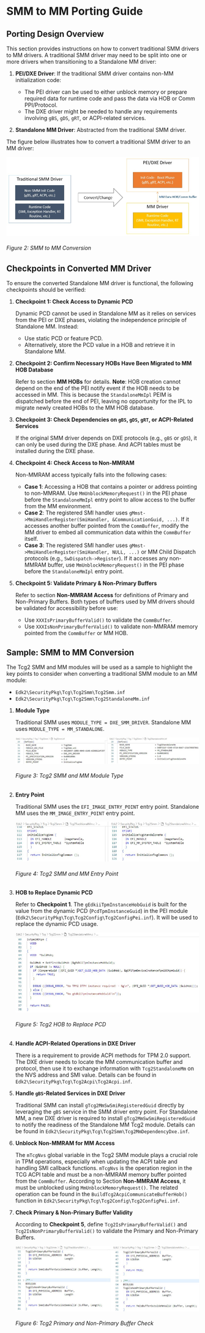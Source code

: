 <!--- @file
  First Chapter of Standalone MM Getting Started Guide

  Copyright (c) 2025, Intel Corporation. All rights reserved.<BR>

  Redistribution and use in source (original document form) and 'compiled'
  forms (converted to PDF, epub, HTML and other formats) with or without
  modification, are permitted provided that the following conditions are met:

  1) Redistributions of source code (original document form) must retain the
     above copyright notice, this list of conditions and the following
     disclaimer as the first lines of this file unmodified.

  2) Redistributions in compiled form (transformed to other DTDs, converted to
     PDF, epub, HTML and other formats) must reproduce the above copyright
     notice, this list of conditions and the following disclaimer in the
     documentation and/or other materials provided with the distribution.

  THIS DOCUMENTATION IS PROVIDED BY TIANOCORE PROJECT "AS IS" AND ANY EXPRESS OR
  IMPLIED WARRANTIES, INCLUDING, BUT NOT LIMITED TO, THE IMPLIED WARRANTIES OF
  MERCHANTABILITY AND FITNESS FOR A PARTICULAR PURPOSE ARE DISCLAIMED. IN NO
  EVENT SHALL TIANOCORE PROJECT  BE LIABLE FOR ANY DIRECT, INDIRECT, INCIDENTAL,
  SPECIAL, EXEMPLARY, OR CONSEQUENTIAL DAMAGES (INCLUDING, BUT NOT LIMITED TO,
  PROCUREMENT OF SUBSTITUTE GOODS OR SERVICES; LOSS OF USE, DATA, OR PROFITS;
  OR BUSINESS INTERRUPTION) HOWEVER CAUSED AND ON ANY THEORY OF LIABILITY,
  WHETHER IN CONTRACT, STRICT LIABILITY, OR TORT (INCLUDING NEGLIGENCE OR
  OTHERWISE) ARISING IN ANY WAY OUT OF THE USE OF THIS DOCUMENTATION, EVEN IF
  ADVISED OF THE POSSIBILITY OF SUCH DAMAGE.

-->

# SMM to MM Porting Guide

## Porting Design Overview

This section provides instructions on how to convert traditional SMM drivers to MM drivers. A traditional SMM driver may need to be split into one or more drivers when transitioning to a Standalone MM driver:

1. **PEI/DXE Driver**: If the traditional SMM driver contains non-MM initialization code:
   - The PEI driver can be used to either unblock memory or prepare required data for runtime code and pass the data via HOB or Comm PPI/Protocol.
   - The DXE driver might be needed to handle any requirements involving `gBS`, `gDS`, `gRT`, or ACPI-related services.

2. **Standalone MM Driver**: Abstracted from the traditional SMM driver.

The figure below illustrates how to convert a traditional SMM driver to an MM driver:

![SMM to MM Conversion](./media/image2.jpg)
###### Figure 2: SMM to MM Conversion

## Checkpoints in Converted MM Driver

To ensure the converted Standalone MM driver is functional, the following checkpoints should be verified:

1. **Checkpoint 1: Check Access to Dynamic PCD**

   Dynamic PCD cannot be used in Standalone MM as it relies on services from the PEI or DXE phases, violating the independence principle of Standalone MM. Instead:
   - Use static PCD or feature PCD.
   - Alternatively, store the PCD value in a HOB and retrieve it in Standalone MM.

2. **Checkpoint 2: Confirm Necessary HOBs Have Been Migrated to MM HOB Database**

   Refer to section **MM HOBs** for details.
   **Note**: HOB creation cannot depend on the end of the PEI notify event if the HOB needs to be accessed in MM. This is because the `StandaloneMmIpl` PEIM is dispatched before the end of PEI, leaving no opportunity for the IPL to migrate newly created HOBs to the MM HOB database.

3. **Checkpoint 3: Check Dependencies on `gBS`, `gDS`, `gRT`, or ACPI-Related Services**

   If the original SMM driver depends on DXE protocols (e.g., `gBS` or `gDS`), it can only be used during the DXE phase. And ACPI tables must be installed during the DXE phase.

1. **Checkpoint 4: Check Access to Non-MMRAM**

   Non-MMRAM access typically falls into the following cases:
   - **Case 1**: Accessing a HOB that contains a pointer or address pointing to non-MMRAM.
     Use `MmUnblockMemoryRequest()` in the PEI phase before the `StandaloneMmIpl` entry point to allow access to the buffer from the MM environment.
   - **Case 2**: The registered SMI handler uses `gMmst->MmiHandlerRegister(SmiHandler, &CommunicationGuid, ...)`.
     If it accesses another buffer pointed from the `CommBuffer`, modify the MM driver to embed all communication data within the `CommBuffer` itself.
   - **Case 3**: The registered SMI handler uses `gMmst->MmiHandlerRegister(SmiHandler, NULL, ...)` or MM Child Dispatch protocols (e.g., `SwDispatch->Register`).
     If it accesses any non-MMRAM buffer, use `MmUnblockMemoryRequest()` in the PEI phase before the `StandaloneMmIpl` entry point.

2. **Checkpoint 5: Validate Primary & Non-Primary Buffers**

   Refer to section **Non-MMRAM Access** for definitions of Primary and Non-Primary Buffers. Both types of buffers used by MM drivers should be validated for accessibility before use:
   - Use `XXXIsPrimaryBufferValid()` to validate the `CommBuffer`.
   - Use `XXXIsNonPrimaryBufferValid()` to validate non-MMRAM memory pointed from the `CommBuffer` or MM HOB.

## Sample: SMM to MM Conversion

The Tcg2 SMM and MM modules will be used as a sample to highlight the key points to consider when converting a traditional SMM module to an MM module:

- `Edk2\SecurityPkg\Tcg\Tcg2Smm\Tcg2Smm.inf`
- `Edk2\SecurityPkg\Tcg\Tcg2Smm\Tcg2StandaloneMm.inf`

1. **Module Type**

   Traditional SMM uses `MODULE_TYPE = DXE_SMM_DRIVER`.
   Standalone MM uses `MODULE_TYPE = MM_STANDALONE`.

   ![Tcg2 SMM and MM Module Type](./media/image3.jpg)
   ###### Figure 3: Tcg2 SMM and MM Module Type

2. **Entry Point**

   Traditional SMM uses the `EFI_IMAGE_ENTRY_POINT` entry point.
   Standalone MM uses the `MM_IMAGE_ENTRY_POINT` entry point.

   ![Tcg2 SMM and MM Entry Point](./media/image4.jpg)
   ###### Figure 4: Tcg2 SMM and MM Entry Point

3. **HOB to Replace Dynamic PCD**

   Refer to **Checkpoint 1**.
   The `gEdkiiTpmInstanceHobGuid` is built for the value from the dynamic PCD (`PcdTpmInstanceGuid`) in the PEI module (`Edk2\SecurityPkg\Tcg\Tcg2Config\Tcg2ConfigPei.inf`). It will be used to replace the dynamic PCD usage.

   ![Tcg2 HOB to Replace PCD](./media/image5.jpg)
   ###### Figure 5: Tcg2 HOB to Replace PCD

4. **Handle ACPI-Related Operations in DXE Driver**

   There is a requirement to provide ACPI methods for TPM 2.0 support. The DXE driver needs to locate the MM communication buffer and protocol, then use it to exchange information with `Tcg2StandaloneMm` on the NVS address and SMI value.
   Details can be found in `Edk2\SecurityPkg\Tcg\Tcg2Acpi\Tcg2Acpi.inf`.

5. **Handle `gBS`-Related Services in DXE Driver**

   Traditional SMM can install `gTcg2MmSwSmiRegisteredGuid` directly by leveraging the `gBS` service in the SMM driver entry point.
   For Standalone MM, a new DXE driver is required to install `gTcg2MmSwSmiRegisteredGuid` to notify the readiness of the Standalone MM Tcg2 module.
   Details can be found in `Edk2\SecurityPkg\Tcg\Tcg2Smm\Tcg2MmDependencyDxe.inf`.

6. **Unblock Non-MMRAM for MM Access**

   The `mTcgNvs` global variable in the Tcg2 SMM module plays a crucial role in TPM operations, especially when updating the ACPI table and handling SMI callback functions.
   `mTcgNvs` is the operation region in the TCG ACPI table and must be a non-MMRAM memory buffer pointed from the `CommBuffer`.
   According to Section **Non-MMRAM Access**, it must be unblocked using `MmUnblockMemoryRequest()`.
   The related operation can be found in the `BuildTcg2AcpiCommunicateBufferHob()` function in `Edk2\SecurityPkg\Tcg\Tcg2Config\Tcg2ConfigPei.inf`.

7. **Check Primary & Non-Primary Buffer Validity**

   According to **Checkpoint 5**, define `Tcg2IsPrimaryBufferValid()` and `Tcg2IsNonPrimaryBufferValid()` to validate the Primary and Non-Primary Buffers.

   ![Tcg2 Primary and Non-Primary Buffer Check](./media/image6.jpg)
   ###### Figure 6: Tcg2 Primary and Non-Primary Buffer Check